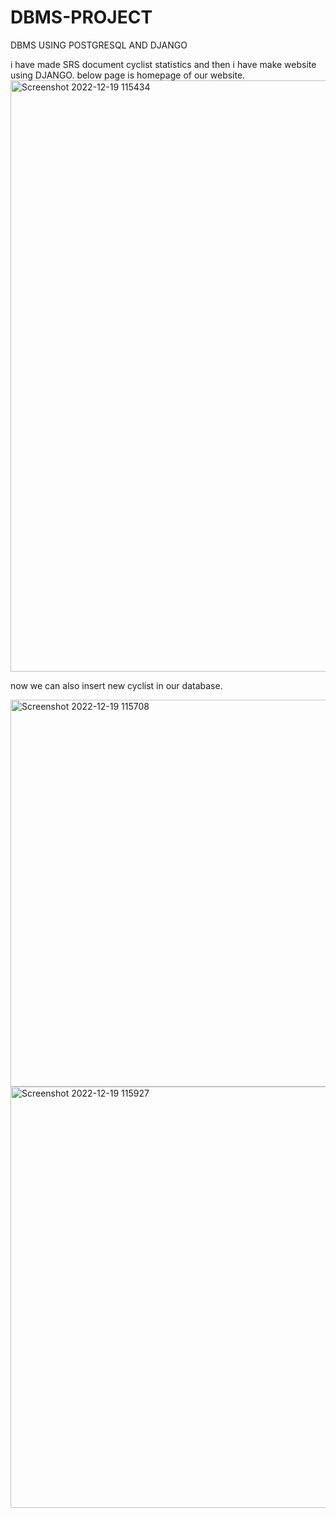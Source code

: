 # DBMS-PROJECT
DBMS USING POSTGRESQL AND DJANGO

i have made SRS document cyclist statistics and then i have make website using DJANGO. below page is homepage of our website.
<img width="946" alt="Screenshot 2022-12-19 115434" src="https://user-images.githubusercontent.com/107188205/208361537-137d1795-b9de-49aa-a897-d95cf2d03920.png">

now we can also insert new cyclist in our database.

<img width="619" alt="Screenshot 2022-12-19 115708" src="https://user-images.githubusercontent.com/107188205/208361955-ed81c984-f8dd-47bb-9098-26bbbbe9d0e5.png">

<img width="674" alt="Screenshot 2022-12-19 115927" src="https://user-images.githubusercontent.com/107188205/208362332-9ed4503d-95d8-427f-bd89-9ecc2167e8a5.png">



